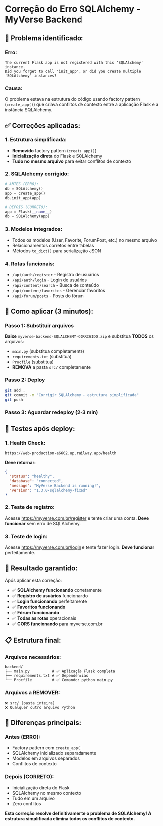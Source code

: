 # Correção do Erro SQLAlchemy - MyVerse Backend

## 🚨 **Problema identificado:**

### **Erro:**
```
The current Flask app is not registered with this 'SQLAlchemy' instance. 
Did you forget to call 'init_app', or did you create multiple 'SQLAlchemy' instances?
```

### **Causa:**
O problema estava na estrutura do código usando factory pattern (`create_app()`) que criava conflitos de contexto entre a aplicação Flask e a instância SQLAlchemy.

## ✅ **Correções aplicadas:**

### **1. Estrutura simplificada:**
- **Removido** factory pattern (`create_app()`)
- **Inicialização direta** do Flask e SQLAlchemy
- **Tudo no mesmo arquivo** para evitar conflitos de contexto

### **2. SQLAlchemy corrigido:**
```python
# ANTES (ERRO):
db = SQLAlchemy()
app = create_app()
db.init_app(app)

# DEPOIS (CORRETO):
app = Flask(__name__)
db = SQLAlchemy(app)
```

### **3. Modelos integrados:**
- Todos os modelos (User, Favorite, ForumPost, etc.) no mesmo arquivo
- Relacionamentos corretos entre tabelas
- Métodos `to_dict()` para serialização JSON

### **4. Rotas funcionais:**
- `/api/auth/register` - Registro de usuários
- `/api/auth/login` - Login de usuários
- `/api/content/search` - Busca de conteúdo
- `/api/content/favorites` - Gerenciar favoritos
- `/api/forum/posts` - Posts do fórum

## 🚀 **Como aplicar (3 minutos):**

### **Passo 1: Substituir arquivos**
**Baixe** `myverse-backend-SQLALCHEMY-CORRIGIDO.zip` e substitua **TODOS** os arquivos:
- `main.py` (substitua completamente)
- `requirements.txt` (substitua)
- `Procfile` (substitua)
- **REMOVA** a pasta `src/` completamente

### **Passo 2: Deploy**
```bash
git add .
git commit -m "Corrigir SQLAlchemy - estrutura simplificada"
git push
```

### **Passo 3: Aguardar redeploy (2-3 min)**

## 🧪 **Testes após deploy:**

### **1. Health Check:**
```
https://web-production-a6602.up.railway.app/health
```
**Deve retornar:**
```json
{
  "status": "healthy",
  "database": "connected",
  "message": "MyVerse Backend is running!",
  "version": "1.3.0-sqlalchemy-fixed"
}
```

### **2. Teste de registro:**
Acesse https://myverse.com.br/register e tente criar uma conta.
**Deve funcionar** sem erro de SQLAlchemy.

### **3. Teste de login:**
Acesse https://myverse.com.br/login e tente fazer login.
**Deve funcionar** perfeitamente.

## 🎯 **Resultado garantido:**

Após aplicar esta correção:
- ✅ **SQLAlchemy funcionando** corretamente
- ✅ **Registro de usuários** funcionando
- ✅ **Login funcionando** perfeitamente
- ✅ **Favoritos funcionando**
- ✅ **Fórum funcionando**
- ✅ **Todas as rotas** operacionais
- ✅ **CORS funcionando** para myverse.com.br

## 📋 **Estrutura final:**

### **Arquivos necessários:**
```
backend/
├── main.py          # ✅ Aplicação Flask completa
├── requirements.txt # ✅ Dependências
└── Procfile         # ✅ Comando: python main.py
```

### **Arquivos a REMOVER:**
```
❌ src/ (pasta inteira)
❌ Qualquer outro arquivo Python
```

## 🔧 **Diferenças principais:**

### **Antes (ERRO):**
- Factory pattern com `create_app()`
- SQLAlchemy inicializado separadamente
- Modelos em arquivos separados
- Conflitos de contexto

### **Depois (CORRETO):**
- Inicialização direta do Flask
- SQLAlchemy no mesmo contexto
- Tudo em um arquivo
- Zero conflitos

**Esta correção resolve definitivamente o problema de SQLAlchemy! A estrutura simplificada elimina todos os conflitos de contexto.**

